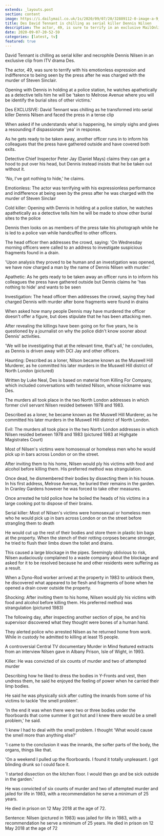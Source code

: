 ```yaml
---
extends: _layouts.post
section: content
image: https://i.dailymail.co.uk/1s/2020/09/07/20/32889112-0-image-a-9_1599508038962.jpg 
title: Des David Tennant is chilling as serial killer Dennis Nilsen 
description: The actor, 49, is sure to terrify in an exclusive MailOnline clip from ITV drama Des. 
date: 2020-09-07-20-52-59 
categories: [latest, tv] 
featured: true 
--- 
```

David Tennant is chilling as serial killer and necrophile Dennis Nilsen in an exclusive clip from ITV drama Des.

The actor, 49, was sure to terrify with his emotionless expression and indifference to being seen by the press after he was charged with the murder of Steven Sinclair.

Opening with Dennis in holding at a police station, he watches apathetically as a detective tells him he will be 'taken to Melrose Avenue where you will be identify the burial sites of other victims.'

Des EXCLUSIVE: David Tennant was chilling as he transformed into serial killer Dennis Nilsen and faced the press in a tense clip

When asked if he understands what is happening, he simply sighs and gives a resounding if dispassionate 'yea' in response.

As he gets ready to be taken away, another officer runs in to inform his colleagues that the press have gathered outside and have covered both exits.

Detective Chief Inspector Peter Jay (Daniel Mays) claims they can get a hood to put over his head, but Dennis instead insists that he be taken out without it.

'No, I've got nothing to hide,' he claims.

Emotionless: The actor was terrifying with his expressionless performance and indifference at being seen by the press after he was charged with the murder of Steven Sinclair

Cold killer: Opening with Dennis in holding at a police station, he watches apathetically as a detective tells him he will be made to show other burial sites to the police

Dennis then looks on as members of the press take his photograph while he is led to a police van while handcuffed to other officers.

The head officer then addresses the crowd, saying: 'On Wednesday morning officers were called to an address to investigate suspicious fragments found in a drain.

'Upon analysis they proved to be human and an investigation was opened, we have now charged a man by the name of Dennis Nilsen with murder.'

Apathetic: As he gets ready to be taken away an officer runs in to inform his colleagues the press have gathered outside but Dennis claims he 'has nothing to hide' and wants to be seen

Investigation: The head officer then addresses the crowd, saying they had charged Dennis with murder after bone fragments were found in drains

When asked how many people Dennis may have murdered the officer doesn't offer a figure, but does stipulate that he has been attacking men.

After revealing the killings have been going on for five years, he is questioned by a journalist on why the police didn't know sooner about Dennis' activities.

'We will be investigating that at the relevant time, that's all,' he concludes, as Dennis is driven away with DCI Jay and other officers. 

Haunting: Described as a loner, Nilson became known as the Muswell Hill Murderer, as he committed his later murders in the Muswell Hill district of North London (pictured)

Written by Luke Neal, Des is based on material from Killing For Company, which included conversations with twisted Nilson, whose nickname was Des.  

The murders all took place in the two North London addresses in which former civil servant Nilsen resided between 1978 and 1983.

Described as a loner, he became known as the Muswell Hill Murderer, as he committed his later murders in the Muswell Hill district of North London.  

Evil: The murders all took place in the two North London addresses in which Nilsen resided between 1978 and 1983 (pictured 1983 at Highgate Magistrates Court)

Most of Nilsen's victims were homosexual or homeless men who he would pick up in bars across London or on the street.

After inviting them to his home, Nilsen would ply his victims with food and alcohol before killing them. His preferred method was strangulation.

Once dead, he dismembered their bodies by dissecting them in his house. In his first address, Melrose Avenue, he buried their remains in the garden. In Cranley Gardens however he was forced to take other measures.  

Once arrested he told police how he boiled the heads of his victims in a large cooking pot to dispose of their brains.

Serial killer: Most of Nilsen's victims were homosexual or homeless men who he would pick up in bars across London or on the street before strangling them to death

He would cut up the rest of their bodies and store them in plastic bin bags at the property. When the stench of their rotting corpses became stronger, he tried to flush their limbs down the toilet and drains.

This caused a large blockage in the pipes. Seemingly oblivious to risk, Nilsen audaciously complained to a waste company about the blockage and asked for it to be resolved because he and other residents were suffering as a result.

When a Dyno-Rod worker arrived at the property in 1983 to unblock them, he discovered what appeared to be flesh and fragments of bone when he opened a drain cover outside the property.

Shocking: After inviting them to his home, Nilsen would ply his victims with food and alcohol before killing them. His preferred method was strangulation (pictured 1983)

The following day, after inspecting another section of pipe, he and his supervisor discovered what they thought were bones of a human hand. 

They alerted police who arrested Nilsen as he returned home from work. While in custody he admitted to killing at least 15 people.  

A controversial Central TV documentary Murder in Mind featured extracts from an interview Nilsen gave in Albany Prison, Isle of Wight, in 1993.

Killer: He was convicted of six counts of murder and two of attempted murder

Describing how he liked to dress the bodies in Y-Fronts and vest, then undress them, he said he enjoyed the feeling of power when he carried their limp bodies.

He said he was physically sick after cutting the innards from some of his victims to tackle 'the smell problem'.

'In the end it was when there were two or three bodies under the floorboards that come summer it got hot and I knew there would be a smell problem,' he said.

'I knew I had to deal with the smell problem. I thought 'What would cause the smell more than anything else?'

'I came to the conclusion it was the innards, the softer parts of the body, the organs, things like that.

'On a weekend I pulled up the floorboards. I found it totally unpleasant. I got blinding drunk so I could face it.

'I started dissection on the kitchen floor. I would then go and be sick outside in the garden.'     

He was convicted of six counts of murder and two of attempted murder and jailed for life in 1983, with a recommendation he serve a minimum of 25 years.     

He died in prison on 12 May 2018 at the age of 72.

Sentence: Nilsen (pictured in 1983) was jailed for life in 1983, with a recommendation he serve a minimum of 25 years. He died in prison on 12 May 2018 at the age of 72

